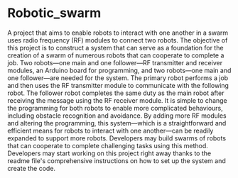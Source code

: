 # Robotic_swarm
A project that aims to enable robots to interact with one another in a swarm uses radio frequency (RF) modules to connect two robots. The objective of this project is to construct a system that can serve as a foundation for the creation of a swarm of numerous robots that can cooperate to complete a job. Two robots—one main and one follower—RF transmitter and receiver modules, an Arduino board for programming, and two robots—one main and one follower—are needed for the system.
The primary robot performs a job and then uses the RF transmitter module to communicate with the following robot. The follower robot completes the same duty as the main robot after receiving the message using the RF receiver module. It is simple to change the programming for both robots to enable more complicated behaviours, including obstacle recognition and avoidance.
By adding more RF modules and altering the programming, this system—which is a straightforward and efficient means for robots to interact with one another—can be readily expanded to support more robots. Developers may build swarms of robots that can cooperate to complete challenging tasks using this method. Developers may start working on this project right away thanks to the readme file's comprehensive instructions on how to set up the system and create the code.



